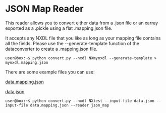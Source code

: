 # JSON Map Reader

This reader allows you to convert either data from a .json file or an xarray exported as a .pickle using a flat .mapping.json file.

It accepts any NXDL file that you like as long as your mapping file contains all the fields.
Please use the --generate-template function of the dataconverter to create a .mapping.json file.

```console
user@box:~$ python convert.py --nxdl NXmynxdl --generate-template > mynxdl.mapping.json
```

There are some example files you can use:


[data.mapping.json](/tests/data/tools/dataconverter/readers/json_map/data.mapping.json)

[data.json](/tests/data/tools/dataconverter/readers/json_map/data.json)

```console
user@box:~$ python convert.py --nxdl NXtest --input-file data.json --input-file data.mapping.json --reader json_map
```